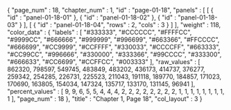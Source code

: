 {
  "page_num" : 18,
  "chapter_num" : 1,
  "id" : "page-01-18",
  "panels" : [
    [
      {
        "id" : "panel-01-18-01"
      },
      {
        "id" : "panel-01-18-02"
      },
      {
        "id" : "panel-01-18-03"
      }
    ],
    [
      {
        "id" : "panel-01-18-04",
        "rows" : 2,
        "cols" : 3
      }
    ]
  ],
  "weight" : 118,
  "color_data" : {
    "labels" : [
      "#333333",
      "#CCCCCC",
      "#FFFFCC",
      "#9999CC",
      "#666666",
      "#999999",
      "#996699",
      "#663366",
      "#FFCCCC",
      "#666699",
      "#CC9999",
      "#CCFFFF",
      "#330033",
      "#CCCCFF",
      "#663333",
      "#CC99CC",
      "#996666",
      "#330000",
      "#333366",
      "#99CCCC",
      "#333300",
      "#666633",
      "#CC6699",
      "#CCFFCC",
      "#003333"
    ],
    "raw_values" : [
      862320,
      798597,
      549745,
      483849,
      483202,
      436173,
      414737,
      376277,
      259342,
      254285,
      226731,
      225523,
      211043,
      191118,
      189770,
      184857,
      171023,
      170690,
      163805,
      154034,
      147324,
      135717,
      133170,
      131145,
      96941
    ],
    "percent_values" : [
      9,
      9,
      6,
      5,
      5,
      4,
      4,
      4,
      2,
      2,
      2,
      2,
      2,
      2,
      2,
      2,
      1,
      1,
      1,
      1,
      1,
      1,
      1,
      1,
      1
    ],
    "page_num" : 18
  },
  "title" : "Chapter 1, Page 18",
  "col_layout" : 3
}
